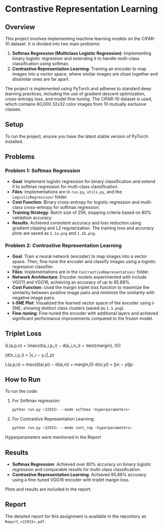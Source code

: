 # Contrastive Representation Learning

## Overview

This project involves implementing machine learning models on the CIFAR-10 dataset. It is divided into two main problems:

1. **Softmax Regression (Multiclass Logistic Regression)**: Implementing binary logistic regression and extending it to handle multi-class classification using softmax.
2. **Contrastive Representation Learning**: Training an encoder to map images into a vector space, where similar images are close together and dissimilar ones are far apart.

The project is implemented using PyTorch and adheres to standard deep learning practices, including the use of gradient descent optimization, cross-entropy loss, and model fine-tuning. The CIFAR-10 dataset is used, which contains 60,000 32x32 color images from 10 mutually exclusive classes.

## Setup

To run the project, ensure you have the latest stable version of PyTorch installed. 

## Problems

### Problem 1: Softmax Regression

- **Goal**: Implement logistic regression for binary classification and extend it to softmax regression for multi-class classification.
- **Files**: Implementations are in `run.py`, `utils.py`, and the `LogisticRegression/` folder.
- **Cost Function**: Binary cross-entropy for logistic regression and multi-class cross-entropy for softmax regression.
- **Training Strategy**: Batch size of 256, stopping criteria based on 80% validation accuracy.
- **Results**: Achieved consistent accuracy and loss reduction using gradient clipping and L2 regularization. The training loss and accuracy plots are saved as `1.1a.png` and `1.1b.png`.

### Problem 2: Contrastive Representation Learning

- **Goal**: Train a neural network (encoder) to map images into a vector space. Then, fine-tune the encoder and classify images using a logistic regression classifier.
- **Files**: Implementations are in the `ContrastiveRepresentation/` folder.
- **Network Architecture**: Encoder models experimented with include VGG11 and VGG16, achieving an accuracy of up to 85.88%.
- **Cost Function**: Used the margin triplet loss function to maximize the similarity between positive image pairs and minimize the similarity with negative image pairs.
- **t-SNE Plot**: Visualized the learned vector space of the encoder using t-SNE, showing distinct class clusters (saved as `1.3.png`).
- **Fine-tuning**: Fine-tuned the encoder with additional layers and achieved significant performance improvements compared to the frozen model.

## Triplet Loss
\(L(a,p,n) = \max\{d(a_i,p_i) − d(a_i,n_i) + \text{margin}, 0\}\)

\(d(x_i,y_i) = \|x_i − y_i\|_p\)



L(a,p,n) = max{d(ai,pi) − d(ai,ni) + margin,0}
 d(xi,yi) = ∥xi − yi∥p
## How to Run

To run the code:

1. For Softmax regression:
    ```bash
    python run.py <22915> --mode softmax <hyperparameters>
    ```
2. For Contrastive Representation Learning:
    ```bash
    python run.py <22915> --mode cont_rep <hyperparameters>
    ```
Hyperparameters were mentioned in the Report
## Results

- **Softmax Regression**: Achieved over 80% accuracy on binary logistic regression and comparable results for multi-class classification.
- **Contrastive Representation Learning**: Achieved 85.88% accuracy using a fine-tuned VGG16 encoder with triplet margin loss.

Plots and results are included in the report.

## Report

The detailed report for this assignment is available in the repository as `Report_<22915>.pdf`.

